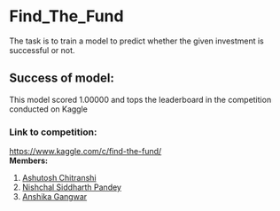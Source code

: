# Find_The_Fund
The task is to train a model to predict whether the given investment is  successful or not.
<br><h2> Success of model: </h3>
 This model scored 1.00000 and tops the leaderboard in the competition conducted on Kaggle
<br><h3> Link to competition: </h3>
https://www.kaggle.com/c/find-the-fund/ <br>
**Members:**
1. [Ashutosh Chitranshi](https://github.com/ashu12chi/)
2. [Nishchal Siddharth Pandey](https://github.com/nisiddharth/)
3. [Anshika Gangwar](https://github.com/AnshikaGangwar)
